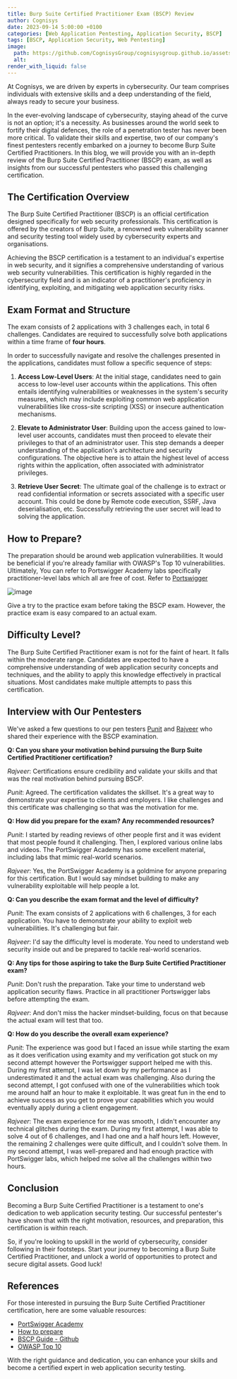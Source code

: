 ```yaml
---
title: Burp Suite Certified Practitioner Exam (BSCP) Review
author: Cognisys
date: 2023-09-14 5:00:00 +0100
categories: [Web Application Pentesting, Application Security, BSCP]
tags: [BSCP, Application Security, Web Pentesting]
image:
  path: https://github.com/CognisysGroup/cognisysgroup.github.io/assets/25560539/f49d9b83-d318-401d-a7fc-c99ea48c87d6
  alt: 
render_with_liquid: false
---
```


At Cognisys, we are driven by experts in cybersecurity. Our team comprises individuals with extensive skills and a deep understanding of the field, always ready to secure your business.

In the ever-evolving landscape of cybersecurity, staying ahead of the curve is not an option; it's a necessity. As businesses around the world seek to fortify their digital defences, the role of a penetration tester has never been more critical. To validate their skills and expertise, two of our company's finest pentesters recently embarked on a journey to become Burp Suite Certified Practitioners. In this blog, we will provide you with an in-depth review of the Burp Suite Certified Practitioner (BSCP) exam, as well as insights from our successful pentesters who passed this challenging certification.

## The Certification Overview

The Burp Suite Certified Practitioner (BSCP) is an official certification designed specifically for web security professionals. This certification is offered by the creators of Burp Suite, a renowned web vulnerability scanner and security testing tool widely used by cybersecurity experts and organisations.

Achieving the BSCP certification is a testament to an individual's expertise in web security, and it signifies a comprehensive understanding of various web security vulnerabilities. This certification is highly regarded in the cybersecurity field and is an indicator of a practitioner's proficiency in identifying, exploiting, and mitigating web application security risks.

## Exam Format and Structure

The exam consists of 2 applications with 3 challenges each, in total 6 challenges. Candidates are required to successfully solve both applications within a time frame of **four hours**.

In order to successfully navigate and resolve the challenges presented in the applications, candidates must follow a specific sequence of steps:

1. **Access Low-Level Users**: At the initial stage, candidates need to gain access to low-level user accounts within the applications. This often entails identifying vulnerabilities or weaknesses in the system's security measures, which may include exploiting common web application vulnerabilities like cross-site scripting (XSS) or insecure authentication mechanisms.

2. **Elevate to Administrator User**: Building upon the access gained to low-level user accounts, candidates must then proceed to elevate their privileges to that of an administrator user. This step demands a deeper understanding of the application's architecture and security configurations. The objective here is to attain the highest level of access rights within the application, often associated with administrator privileges.

3. **Retrieve User Secret**: The ultimate goal of the challenge is to extract or read confidential information or secrets associated with a specific user account. This could be done by Remote code execution, SSRF, Java deserialisation, etc. Successfully retrieving the user secret will lead to solving the application.

## How to Prepare?

The preparation should be around web application vulnerabilities. It would be beneficial if you're already familiar with OWASP's Top 10 vulnerabilities. Ultimately, You can refer to Portswigger Academy labs specifically practitioner-level labs which all are free of cost. Refer to [Portswigger](https://portswigger.net/web-security/certification/how-to-prepare)

![image](https://github.com/CognisysGroup/cognisysgroup.github.io/assets/25560539/524ee5e6-1628-4170-a9ac-b420e84ded08)

Give a try to the practice exam before taking the BSCP exam. However, the practice exam is easy compared to an actual exam. 

## Difficulty Level?

The Burp Suite Certified Practitioner exam is not for the faint of heart. It falls within the moderate range. Candidates are expected to have a comprehensive understanding of web application security concepts and techniques, and the ability to apply this knowledge effectively in practical situations. Most candidates make multiple attempts to pass this certification. 

## Interview with Our Pentesters

We've asked a few questions to our pen testers  [Punit](https://www.linkedin.com/in/0xanuj/) and [Rajveer](https://www.linkedin.com/in/rajveer67/) who shared their experience with the BSCP examination. 

**Q: Can you share your motivation behind pursuing the Burp Suite Certified Practitioner certification?**

*Rajveer*: Certifications ensure credibility and validate your skills and that was the real motivation behind pursuing BSCP.

*Punit*: Agreed. The certification validates the skillset. It's a great way to demonstrate your expertise to clients and employers. I like challenges and this certificate was challenging so that was the motivation for me.

**Q: How did you prepare for the exam? Any recommended resources?**

*Punit*: I started by reading reviews of other people first and it was evident that most people found it challenging. Then, I explored various online labs and videos. The PortSwigger Academy has some excellent material, including labs that mimic real-world scenarios.

*Rajveer*: Yes, the PortSwigger Academy is a goldmine for anyone preparing for this certification. But I would say mindset building to make any vulnerability exploitable will help people a lot.

**Q: Can you describe the exam format and the level of difficulty?**

*Punit*: The exam consists of 2 applications with 6 challenges, 3 for each application. You have to demonstrate your ability to exploit web vulnerabilities. It's challenging but fair.

*Rajveer*: I'd say the difficulty level is moderate. You need to understand web security inside out and be prepared to tackle real-world scenarios.

**Q: Any tips for those aspiring to take the Burp Suite Certified Practitioner exam?**

*Punit*: Don't rush the preparation. Take your time to understand web application security flaws. Practice in all practitioner Portswigger labs before attempting the exam.

*Rajveer*: And don't miss the hacker mindset-building, focus on that because the actual exam will test that too.

**Q: How do you describe the overall exam experience?**

*Punit*: The experience was good but I faced an issue while starting the exam as it does verification using examity and my verification got stuck on my second attempt however the Portswigger support helped me with this.  During my first attempt, I was let down by my performance as I underestimated it and the actual exam was challenging. Also during the second attempt, I got confused with one of the vulnerabilities which took me around half an hour to make it exploitable. It was great fun in the end to achieve success as you get to prove your capabilities which you would eventually apply during a client engagement.

*Rajveer*: The exam experience for me was smooth, I didn't encounter any technical glitches during the exam. During my first attempt, I was able to solve 4 out of 6 challenges, and I had one and a half hours left. However, the remaining 2 challenges were quite difficult, and I couldn't solve them. In my second attempt, I was well-prepared and had enough practice with PortSwigger labs, which helped me solve all the challenges within two hours.

## Conclusion

Becoming a Burp Suite Certified Practitioner is a testament to one's dedication to web application security testing. Our successful pentester's have shown that with the right motivation, resources, and preparation, this certification is within reach.

So, if you're looking to upskill in the world of cybersecurity, consider following in their footsteps. Start your journey to becoming a Burp Suite Certified Practitioner, and unlock a world of opportunities to protect and secure digital assets. Good luck!
## References

For those interested in pursuing the Burp Suite Certified Practitioner certification, here are some valuable resources:

- [PortSwigger Academy](https://portswigger.net/web-security)
- [How to prepare](https://portswigger.net/web-security/certification/how-to-prepare)
- [BSCP Guide - Github](https://github.com/botesjuan/Burp-Suite-Certified-Practitioner-Exam-Study)
- [OWASP Top 10](https://owasp.org/www-project-top-ten/)

With the right guidance and dedication, you can enhance your skills and become a certified expert in web application security testing.

